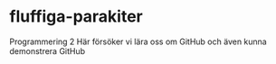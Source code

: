 # fluffiga-parakiter
Programmering 2
Här försöker vi lära oss om GitHub och även kunna demonstrera GitHub
